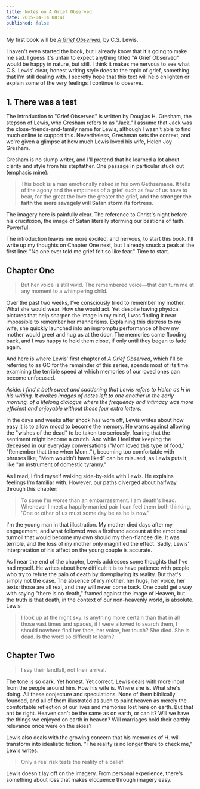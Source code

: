 ```yaml
---
title: Notes on A Grief Observed
date: 2015-04-14 08:41
published: false
---
```


My first book will be [_A Grief Observed_][1], by C.S. Lewis.

I haven't even started the book, but I already know that it's going to make me sad. I guess it's unfair to expect anything titled "A Grief Observed" would be happy in nature, but still. I think it makes me nervous to see what C.S. Lewis' clear, honest writing style does to the topic of grief, something that I'm still dealing with. I secretly hope that this text will help enlighten or explain some of the very feelings I continue to observe.

## 1. There was a test

The introduction to "Grief Observed" is written by Douglas H. Gresham, the stepson of Lewis, who Gresham refers to as "Jack." I assume that Jack was the close-friends-and-family name for Lewis, although I wasn't able to find much online to support this. Nevertheless, Greshman sets the context, and we're given a glimpse at how much Lewis loved his wife, Helen Joy Gresham.

Gresham is no slump writer, and I'll pretend that he learned a lot about clarity and style from his stepfather. One passage in particular stuck out (emphasis mine):

> This book is a man emotionally naked in his own Gethsemane. It tells of the agony and the emptiness of a grief such as few of us have to bear, for the great the love the greater the grief, and **the stronger the faith the more savagely will Satan storm its fortress**.

The imagery here is painfully clear. The reference to Christ's night before his crucifixion, the image of Satan literally storming our bastions of faith. Powerful.

The introduction leaves me more excited, and nervous, to start this book. I'll write up my thoughts on Chapter One next, but I already snuck a peak at the first line: "No one ever told me grief felt so like fear." Time to start.

[1]:	http://www.amazon.com/Grief-Observed-C-S-Lewis/dp/0060652381

## Chapter One


> But her voice is still vivid. The remembered voice&mdash;that can turn me at any moment to a whimpering child.

Over the past two weeks, I've consciously tried to remember my mother. What she would wear. How she would act. Yet despite having physical pictures that help sharpen the image in my mind, I was finding it  near impossible to remember her mannerisms. Explaining this distress to my wife, she quickly launched into an impromptu performance of how my mother would greet and hug us at the door. The memories came flooding back, and I was happy to hold them close, if only until they began to fade again.

And here is where Lewis' first chapter of _A Grief Observed_, which I'll be referring to as GO for the remainder of this series, spends most of its time: examining the terrible speed at which memories of our loved ones can become unfocused.

_Aside: I find it both sweet and saddening that Lewis refers to Helen as H in his writing. It evokes images of notes left to one another in the early morning, of a lifelong dialogue where the frequency and intimacy was more efficient and enjoyable without those four extra letters._

In the days and weeks after shock has worn off, Lewis writes about how easy it is to allow mood to become the memory. He warns against allowing the "wishes of the dead" to be taken too seriously, fearing that the sentiment might become a crutch. And while I feel that keeping the deceased in our everyday conversations ("Mom loved this type of food," "Remember that time when Mom.."), becoming too comfortable with phrases like, "Mom wouldn't have liked" can be misused, as Lewis puts it, like "an instrument of domestic tyranny."

As I read, I find myself walking side-by-side with Lewis. He explains feelings I'm familiar with. However, our paths diverged about halfway through this chapter:

> To some I'm worse than an embarrassment. I am death's head. Whenever I meet a happily married pair I can feel them both thinking, 'One or other of us must some day be as he is now.'

I'm the young man in that illustration. My mother died days after my engagement, and what followed was a firsthand account at the emotional turmoil that would become my own should my then-fiancee die. It was terrible, and the loss of my mother only magnified the effect. Sadly, Lewis' interpretation of his affect on the young couple is accurate.

As I near the end of the chapter, Lewis addresses some thoughts that I've had myself. He writes about how difficult it is to have patience with people who try to refute the pain of death by downplaying its reality. But that's simply not the case. The absence of my mother, her hugs, her voice, her texts; those are all real, and they will never come back. One could get away with saying "there is no death," framed against the image of Heaven, but the truth is that death, in the context of our non-heavenly world, is absolute. Lewis:

> I look up at the night sky. Is anything more certain than that in all those vast times and spaces, if I were allowed to search them, I should nowhere find her face, her voice, her touch? She died. She is dead. Is the word so difficult to learn?

## Chapter Two


> I say their landfall, not their arrival.

The tone is so dark. Yet honest. Yet correct. Lewis deals with more input from the people around him. How his wife is. Where she is. What she's doing. All these conjecture and speculations. None of them biblically founded, and all of them illustrated as such to paint heaven as merely the comfortable reflection of our lives and memories lost here on earth. But that ant be right. Heaven can't be the same as on earth, or can it? Will we have the things we enjoyed on earth in heaven? Will marriages hold their earthly relevance once were on the skies?

Lewis also deals with the growing concern that his memories of H. will transform into idealistic fiction. "The reality is no longer there to check me," Lewis writes.

> Only a real risk tests the reality of a belief.

Lewis doesn't lay off on the imagery. From personal experience, there's something about loss that makes eloquence through imagery easy.

